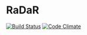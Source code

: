 # RaDaR

[![Build Status](https://travis-ci.org/renalreg/radar.svg?branch=master)](https://travis-ci.org/renalreg/radar) [![Code Climate](https://codeclimate.com/github/renalreg/radar/badges/gpa.svg)](https://codeclimate.com/github/renalreg/radar)
